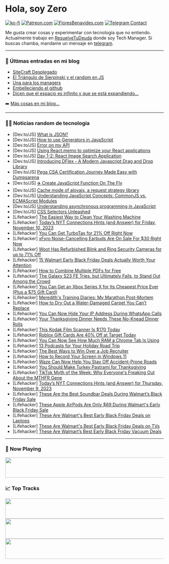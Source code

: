 # Hola, soy Zero

[![ko-fi](https://ko-fi.com/img/githubbutton_sm.svg)](https://ko-fi.com/J3J4N0LUK)
[![Patreon.com](https://img.shields.io/endpoint.svg?url=https%3A%2F%2Fshieldsio-patreon.vercel.app%2Fapi%3Fusername%3Dzerodragon%26type%3Dpatrons&style=for-the-badge)](https://patreon.com/zerodragon)
[![FloresBenavides.com](https://img.shields.io/website?down_message=oops&label=MiBlog&style=for-the-badge&up_message=online&url=https%3A%2F%2Ffloresbenavides.com)](https://floresbenavides.com)
[![Telegram Contact](https://img.shields.io/badge/escr%C3%ADbeme-ZeroDragon-%2326A5E4?style=for-the-badge&logo=telegram)](https://t.me/zerodragon)

Me gusta crear cosas y experimentar con tecnología que no entiendo.
Actualmente trabajo en [ResuelveTuDeuda](http://github.com/resuelve) donde soy Tech Manager.
Si buscas chamba, mandame un mensaje en [telegram](https://t.me/zerodragon).

---

### 📕 Últimas entradas en mi blog
<!-- BLOG-POST-LIST:START -->
- [SiteCraft Desplegado](https://floresbenavides.com/sitecraft-desplegado/)
- [El Triángulo de Sierpinski y el random en JS](https://floresbenavides.com/el-triangulo-de-sierpinski-y-el-random-en-js/)
- [Una para los managers](https://floresbenavides.com/una-para-los-managers/)
- [Embelleciendo el github](https://floresbenavides.com/embelleciendo-el-github/)
- [Dicen que el espacio es infinito y que se está expandiendo…](https://floresbenavides.com/dicen-que-el-espacio-es-infinito-y-que-se-esta-expandiendo/)
<!-- BLOG-POST-LIST:END -->

➡️ [Más cosas en mi blog...](https://floresbenavides.com)

---

### 👨‍💻 Noticias random de tecnología
<!-- TECH-POSTS:START -->
- [Dev.to/JS] [What is JSON?](https://dev.to/catherineisonline/what-is-json-1042)
- [Dev.to/JS] [How to use Generators in JavaScript](https://dev.to/accreditly/how-to-use-generators-in-javascript-jol)
- [Dev.to/JS] [Error on my API](https://dev.to/leiocopio/error-on-my-api-5f9k)
- [Dev.to/JS] [Using React.memo to optimize your React applications](https://dev.to/ichintansoni/using-reactmemo-to-optimize-your-react-applications-577a)
- [Dev.to/JS] [Day 1-2: React Image Search Application](https://dev.to/codewithtee/day-1-2-react-image-search-application-30pe)
- [Dev.to/JS] [Introducing DFlex - A Modern Javascript Drag and Drop Library](https://dev.to/jalal246/introducing-dflex-a-modern-javascript-drag-and-drop-library-26k0)
- [Dev.to/JS] [Pega CSA Certification Journey Made Easy with Dumpsarena](https://dev.to/jrt1dkp5/pega-csa-certification-journey-made-easy-with-dumpsarena-4bie)
- [Dev.to/JS] [✈️ Create JavaScript Function On The Fly](https://dev.to/shameel/create-javascript-function-on-the-fly-3p23)
- [Dev.to/JS] [Cache mode of alovajs, a request strategy library](https://dev.to/coderhu/cache-mode-of-alovajs-a-request-strategy-library-4jki)
- [Dev.to/JS] [Understanding JavaScript Concepts: CommonJS vs. ECMAScript Modules](https://dev.to/bartick/understanding-javascript-concepts-commonjs-vs-ecmascript-modules-2doe)
- [Dev.to/JS] [Understanding asynchronous programming in JavaScript](https://dev.to/ghoulkingr/understanding-asynchronous-programming-in-javascript-3cmo)
- [Dev.to/JS] [CSS Selectors Unleashed](https://dev.to/rowsanali/css-selectors-unleashed-1of9)
- [Lifehacker] [The Easiest Way to Clean Your Washing Machine](https://lifehacker.com/the-easiest-way-to-clean-your-washing-machine-1851007204)
- [Lifehacker] [Today’s NYT Connections Hints &lpar;and Answer&rpar; for Friday, November 10, 2023](https://lifehacker.com/nyt-connections-answer-today-november-10-2023-1851007022)
- [Lifehacker] [You Can Get TurboTax for 21% Off Right Now](https://lifehacker.com/the-best-turbotax-software-deals-1851009679)
- [Lifehacker] [xFyro Noise-Cancelling Earbuds Are On Sale For $30 Right Now](https://lifehacker.com/xfyro-noise-cancelling-earbuds-are-on-sale-for-30-righ-1850997205)
- [Lifehacker] [Woot Has Refurbished Blink and Ring Security Cameras for up to 71% Off](https://lifehacker.com/woot-has-refurbished-blink-and-ring-security-cameras-fo-1851009366)
- [Lifehacker] [15 Walmart Early Black Friday Deals Actually Worth Your Attention](https://lifehacker.com/walmarts-best-early-black-friday-sale-deals-1851004637)
- [Lifehacker] [How to Combine Multiple PDFs for Free](https://lifehacker.com/how-to-combine-multiple-pdfs-for-free-1851008826)
- [Lifehacker] [The Galaxy S23 FE Tries, but Ultimately Fails, to Stand Out Among the Crowd](https://lifehacker.com/samsung-galaxy-s23-review-1851008538)
- [Lifehacker] [You Can Get an Xbox Series X for Its Cheapest Price Ever &lpar;Plus a $75 Gift Card&rpar;](https://lifehacker.com/best-xbox-series-x-deal-1851008333)
- [Lifehacker] [Meredith&#39;s Training Diaries: My Marathon Post-Mortem](https://lifehacker.com/merediths-training-diaries-my-marathon-post-mortem-1851002897)
- [Lifehacker] [How to Dry Out a Water-Damaged Carpet You Can’t Replace](https://lifehacker.com/how-to-dry-out-a-water-damaged-carpet-you-can-t-replace-1851007817)
- [Lifehacker] [You Can Now Hide Your IP Address During WhatsApp Calls](https://lifehacker.com/you-can-now-hide-your-ip-address-during-whatsapp-calls-1851007730)
- [Lifehacker] [Your Thanksgiving Dinner Needs These No-Knead Dinner Rolls](https://lifehacker.com/soft-no-kead-dinner-rolls-recipe-1851007587)
- [Lifehacker] [This Kodak Film Scanner Is $170 Today](https://lifehacker.com/this-kodak-film-scanner-is-170-today-1850991327)
- [Lifehacker] [Roblox Gift Cards Are 40% Off at Target Today](https://lifehacker.com/you-can-get-roblox-gift-cards-40-off-today-1851007681)
- [Lifehacker] [You Can Now See How Much RAM a Chrome Tab Is Using](https://lifehacker.com/you-can-now-see-how-much-ram-a-chrome-tab-is-using-1851007147)
- [Lifehacker] [13 Podcasts for Your Holiday Road Trip](https://lifehacker.com/the-best-podcasts-for-a-road-trip-1851005103)
- [Lifehacker] [The Best Ways to Win Over a Job Recruiter](https://lifehacker.com/the-best-ways-to-win-over-a-job-recruiter-1850993132)
- [Lifehacker] [How to Record Your Screen in Windows 11](https://lifehacker.com/how-to-record-your-screen-in-windows-11-1851005168)
- [Lifehacker] [Waze Can Now Help You Stay Off Accident-Prone Roads](https://lifehacker.com/waze-can-now-help-you-stay-off-accident-prone-roads-1851006424)
- [Lifehacker] [You Should Make Turkey Pastrami for Thanksgiving](https://lifehacker.com/you-should-make-turkey-pastrami-for-thanksgiving-1851001884)
- [Lifehacker] [TikTok Myth of the Week: Why Everyone&#39;s Freaking Out About the MTHFR Gene](https://lifehacker.com/tiktok-myth-of-the-week-why-everyones-freaking-out-abo-1851004664)
- [Lifehacker] [Today’s NYT Connections Hints &lpar;and Answer&rpar; for Thursday, November 9, 2023](https://lifehacker.com/nyt-connections-answer-today-november-9-2023-1851002422)
- [Lifehacker] [These Are the Best Soundbar Deals During Walmart’s Black Friday Sale](https://lifehacker.com/these-are-the-best-soundbar-deals-during-walmart-s-blac-1851004952)
- [Lifehacker] [These Apple AirPods Are Only $69 During Walmart&#39;s Early Black Friday Sale](https://lifehacker.com/these-apple-airpods-are-only-69-during-walmarts-early-1851005217)
- [Lifehacker] [These Are Walmart&#39;s Best Early Black Friday Deals on Laptops](https://lifehacker.com/these-are-walmarts-best-early-black-friday-deals-on-lap-1851004628)
- [Lifehacker] [These Are Walmart&#39;s Best Early Black Friday Deals on TVs](https://lifehacker.com/these-are-walmarts-best-early-black-friday-deals-on-tvs-1851003978)
- [Lifehacker] [These Are Walmart’s Best Early Black Friday Vacuum Deals](https://lifehacker.com/these-are-walmart-s-best-early-black-friday-vacuum-deal-1851001199)<!-- TECH-POSTS:END -->

---

### 🎵 Now Playing
<a href="https://spotify-now-playing-dun.vercel.app/now-playing?open"><img src="https://spotify-now-playing-dun.vercel.app/now-playing" width="540" height="64"></a>

### 📈 Top Tracks
<a href="https://spotify-now-playing-dun.vercel.app/top-tracks?i=1&open"><img src="https://spotify-now-playing-dun.vercel.app/top-tracks?i=1" width="540" height="64"></a>
<a href="https://spotify-now-playing-dun.vercel.app/top-tracks?i=2&open"><img src="https://spotify-now-playing-dun.vercel.app/top-tracks?i=2" width="540" height="64"></a>
<a href="https://spotify-now-playing-dun.vercel.app/top-tracks?i=3&open"><img src="https://spotify-now-playing-dun.vercel.app/top-tracks?i=3" width="540" height="64"></a>
